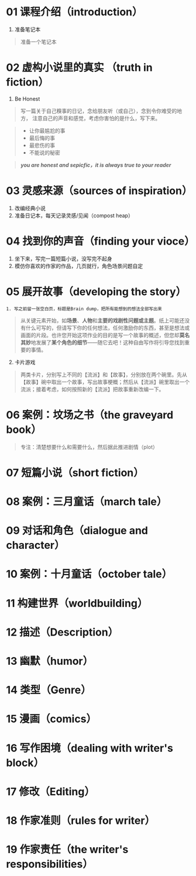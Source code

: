 ﻿# 01 课程介绍（introduction）

1. 准备笔记本

> 准备一个笔记本

# 02 虚构小说里的真实 （truth in fiction）

1. Be Honest

> 写一篇关于自己糗事的日记，念给朋友听（或自己），念到令你难受的地方，
> 注意自己的声音和感觉，考虑你害怕的是什么，写下来。

> + 让你最尴尬的事
> + 最后悔的事
> + 最悲伤的事
> + 不能说的秘密



> ***you are honest and sepicfic，it is always true to your reader***

# 03 灵感来源（sources of inspiration）

1. 改编经典小说
2. 准备日记本，每天记录灵感/见闻（compost heap）

# 04 找到你的声音（finding your vioce）

1. 坐下来，写完一篇短篇小说，没写完不起身
2. 模仿你喜欢的作家的作品，几页就行，角色场景问题自定

# 05 展开故事（developing the story）

    1. 写之前留一张空白页，标题是Brain dump，把所有能想到的想法全部写出来

> 从关键元素开始，如**场景**、**人物**和**主要的戏剧性问题或主题**。纸上可能还没有什么可写的，但请写下你的任何想法，任何激励你的东西，甚至是想法或画面的片段。也许您开始这项作业的目的是写一个故事的概述，但您却**莫名其妙**地发展了**某个角色的细节**——随它去吧！这种自由写作将引导您找到重要的事情。

2. 卡片游戏

> 两类卡片，分别写上不同的【流派】和【故事】，分别放在两个碗里。先从【故事】碗中取出一个故事，写出故事梗概；然后从【流派】碗里取出一个流派；接着考虑，如何按照新的【流派】把故事重新改编一下。

# 06 案例：坟场之书（the graveyard book）

> 专注：清楚想要什么和需要什么，然后据此推进剧情（plot）

# 07 短篇小说（short fiction）

# 08 案例：三月童话（march tale）

# 09 对话和角色（dialogue and character）

# 10 案例：十月童话（october tale）

# 11 构建世界（worldbuilding）

# 12 描述（Description）

# 13 幽默（humor）

# 14 类型（Genre）

# 15 漫画（comics）

# 16 写作困境（dealing with writer's block）

# 17 修改（Editing）

# 18 作家准则（rules for writer）

# 19 作家责任（the writer's responsibilities）

